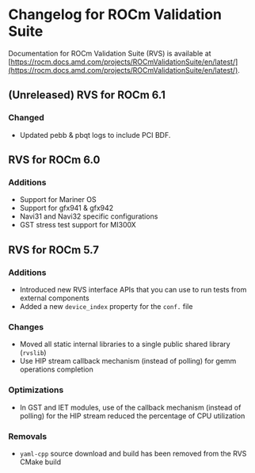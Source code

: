 # Changelog for ROCm Validation Suite

Documentation for ROCm Validation Suite (RVS) is available at
[https://rocm.docs.amd.com/projects/ROCmValidationSuite/en/latest/](https://rocm.docs.amd.com/projects/ROCmValidationSuite/en/latest/).

## (Unreleased) RVS for ROCm 6.1

### Changed
- Updated pebb & pbqt logs to include PCI BDF.

## RVS for ROCm 6.0

### Additions

* Support for Mariner OS
* Support for gfx941 & gfx942
* Navi31 and Navi32 specific configurations
* GST stress test support for MI300X

## RVS for ROCm 5.7

### Additions

* Introduced new RVS interface APIs that you can use to run tests from external components
* Added a new `device_index` property for the `conf.` file

### Changes

* Moved all static internal libraries to a single public shared library (`rvslib`)
* Use HIP stream callback mechanism (instead of polling) for gemm operations completion

### Optimizations

* In GST and IET modules, use of the callback mechanism (instead of polling) for the HIP stream
  reduced the percentage of CPU utilization

### Removals

* `yaml-cpp` source download and build has been removed from the RVS CMake build
